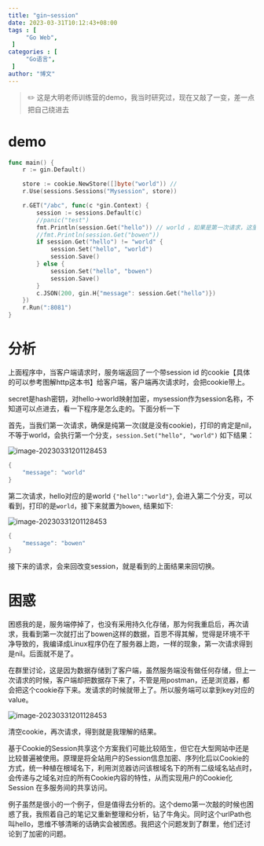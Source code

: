 ```yaml
---
title: "gin~session"
date: 2023-03-31T10:12:43+08:00
tags : [                                    
     "Go Web",
 ]
categories : [                              
     "Go语言",
 ]
author: "博文"  
---
```


> ✏️ 这是大明老师训练营的demo，我当时研究过，现在又敲了一变，差一点把自己绕进去

# demo

```Go
func main() {
	r := gin.Default()

	store := cookie.NewStore([]byte("world")) //
	r.Use(sessions.Sessions("Mysession", store))

	r.GET("/abc", func(c *gin.Context) {
		session := sessions.Default(c)
		//panic("test")
		fmt.Println(session.Get("hello")) // world ，如果是第一次请求，这里打的是nil
		//fmt.Println(session.Get("bowen"))
		if session.Get("hello") != "world" {
			session.Set("hello", "world")
			session.Save()
		} else {
			session.Set("hello", "bowen")
			session.Save()
		}
		c.JSON(200, gin.H{"message": session.Get("hello")})
	})
	r.Run(":8081")
}
```

# 分析

上面程序中，当客户端请求时，服务端返回了一个带session id 的cookie【具体的可以参考图解http这本书】给客户端，客户端再次请求时，会把cookie带上。

secret是hash密钥，对hello->world映射加密，mysession作为session名称，不知道可以点进去，看一下程序是怎么走的。下面分析一下

首先，当我们第一次请求，确保是纯第一次(就是没有cookie)，打印的肯定是nil，不等于world，会执行第一个分支，`session.Set("hello", "world")`  如下结果：

![image-20230331201128453](/gin路由/20230331201128453.png)

```go
{
    "message": "world"
}
```

第二次请求，hello对应的是world `{"hello":"world"}`, 会进入第二个分支，可以看到，打印的是`world`，接下来就置为`bowen`, 结果如下:

![image-20230331201128453](/gin路由/20230331201948.png)

```go
{
    "message": "bowen"
}
```

接下来的请求，会来回改变session，就是看到的上面结果来回切换。

# 困惑

困惑我的是，服务端停掉了，也没有采用持久化存储，那为何我重启后，再次请求，我看到第一次就打出了bowen这样的数据，百思不得其解，觉得是环境不干净导致的，我编译成Linux程序仍在了服务器上跑，一样的现象，第一次请求得到是nil。后面就不是了。

在群里讨论，这是因为数据存储到了客户端，虽然服务端没有做任何存储，但上一次请求的时候，客户端却把数据存下来了，不管是用postman，还是浏览器，都会把这个cookie存下来。发请求的时候就带上了。所以服务端可以拿到key对应的value。

![image-20230331201128453](/gin路由/20230331202721.png)

清空cookie，再次请求，得到就是我理解的结果。

基于Cookie的Session共享这个方案我们可能比较陌生，但它在大型网站中还是比较普遍被使用。原理是将全站用户的Session信息加密、序列化后以Cookie的方式，统一种植在根域名下，利用浏览器访问该根域名下的所有二级域名站点时，会传递与之域名对应的所有Cookie内容的特性，从而实现用户的Cookie化Session 在多服务间的共享访问。

例子虽然是很小的一个例子，但是值得去分析的。这个demo第一次敲的时候也困惑了我，我照着自己的笔记又重新整理和分析，钻了牛角尖。同时这个urlPath也叫hello，思维不够清晰的话确实会被困惑。我把这个问题发到了群里，他们还讨论到了加密的问题。